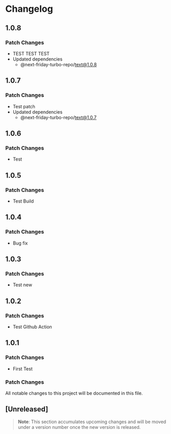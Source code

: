 # Changelog

## 1.0.8

### Patch Changes

- TEST TEST TEST
- Updated dependencies
  - @next-friday-turbo-repo/text@1.0.8

## 1.0.7

### Patch Changes

- Test patch
- Updated dependencies
  - @next-friday-turbo-repo/text@1.0.7

## 1.0.6

### Patch Changes

- Test

## 1.0.5

### Patch Changes

- Test Build

## 1.0.4

### Patch Changes

- Bug fix

## 1.0.3

### Patch Changes

- Test new

## 1.0.2

### Patch Changes

- Test Github Action

## 1.0.1

### Patch Changes

- First Test

### Patch Changes

All notable changes to this project will be documented in this file.

## [Unreleased]

> **Note**: This section accumulates upcoming changes and will be moved under a version number once the new version is released.
